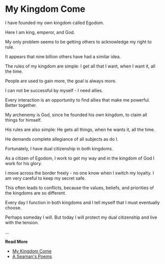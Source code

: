 # My Kingdom Come

I have founded my own kingdom called Egodom.

Here I am king, emperor, and God.

My only problem seems to be getting others to acknowledge my right to rule.

It appears that nine billion others have had a similar idea.

The rules of my kingdom are simple:  I get all that I want, when I want it, all the time.

People are used to gain more, the goal is always more.

I can not be successful by myself - I need allies.

Every interaction is an opportunity to find allies that make me powerful. Better together.

My archenemy is God, since he founded his own kingdom, to claim all things for himself.

His rules are also simple: He gets all things, when he wants it, all the time.

He demands complete allegiance of all subjects as do I.

Fortunately, I have dual citizenship in both kingdoms. 

As a citizen of Egodom, I work to get my way and in the kingdom of God I work for his glory.

I move across the border freely - no one know when I switch my loyalty.  I am very careful to keep my secret safe.

This often leads to conflicts, because the values, beliefs, and priorities of the kingdoms are so different.

Every day I function in both kingdoms and I tell myself that I must eventually choose.

Perhaps someday I will.  But today I will protect my dual citizenship and live with the tension.


...

**Read More**

* [My Kingdom Come](https://seamansguide.com/book/poem/Egodom.md)
* [A Seaman's Poems](https://seamansguide.com/book/poem)

